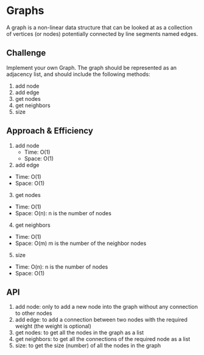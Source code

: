 # Graphs
A graph is a non-linear data structure that can be looked at as a collection of vertices (or nodes) potentially connected by line segments named edges.

## Challenge
Implement your own Graph. The graph should be represented as an adjacency list, and should include the following methods:
1. add node
2. add edge
3. get nodes
4. get neighbors
5. size

## Approach & Efficiency
1. add node
   - Time: O(1)
   - Space: O(1)
2. add edge
  - Time: O(1)
  - Space: O(1)
3. get nodes
  - Time: O(1)
  - Space: O(n): n is the number of nodes
4. get neighbors
  - Time: O(1)
  - Space: O(m) m is the number of the neighbor nodes
5. size
  - Time: O(n): n is the number of nodes
  - Space: O(1)

## API
1. add node: only to add a new node into the graph without any connection to other nodes
2. add edge: to add a connection between two nodes with the required weight (the weight is optional)
3. get nodes: to get all the nodes in the graph as a list
4. get neighbors: to get all the connections of the required node as a list
5. size: to get the size (number) of all the nodes in the graph
